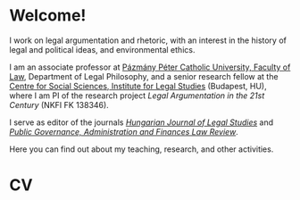 # Welcome!

I work on legal argumentation and rhetoric, with an interest in the history of legal and political ideas, and environmental ethics.

I am an associate professor at [Pázmány Péter Catholic University, Faculty of Law](https://jak.ppke.hu/en), Department of Legal Philosophy, and a senior research fellow at the [Centre for Social Sciences, Institute for Legal Studies](https://jog.tk.hu/en) (Budapest, HU), where I am PI of the research project _Legal Argumentation in the 21st Century_ (NKFI FK 138346).

I serve as editor of the journals [_Hungarian Journal of Legal Studies_](https://akjournals.com/view/journals/2052/2052-overview.xml) and [_Public Governance, Administration and Finances Law Review_](https://folyoirat.ludovika.hu/index.php/pgaf).

Here you can find out about my teaching, research, and other activities.

# CV
